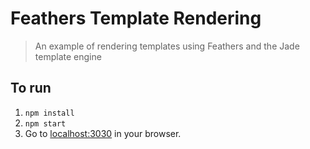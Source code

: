 # Feathers Template Rendering

> An example of rendering templates using Feathers and the Jade template engine

## To run

1. `npm install`
2. `npm start`
3. Go to [localhost:3030](http://localhost:3030) in your browser.